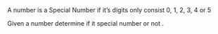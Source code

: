 A number is a Special Number if it’s digits only consist 0, 1, 2, 3, 4 or 5

Given a number determine if it special number or not .